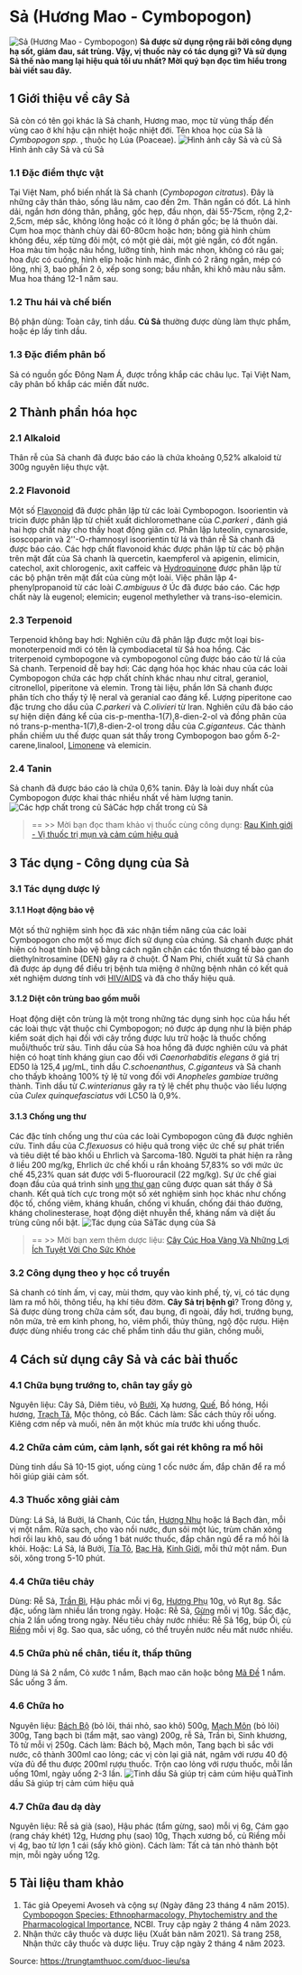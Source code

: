 # Sả (Hương Mao - Cymbopogon)

![Sả \(Hương Mao - Cymbopogon\)](https://trungtamthuoc.com/images/others/sa-1-6464.jpg)
**Sả được sử dụng rộng rãi bởi công dụng hạ sốt, giảm đau, sát trùng. Vậy, vị thuốc này có tác dụng gì? Và sử dụng Sả thế nào mang lại hiệu quả tối ưu nhất? Mời quý bạn đọc tìm hiểu trong bài viết sau đây.**
##  1 Giới thiệu về cây Sả
Sả còn có tên gọi khác là Sả chanh, Hương mao, mọc từ vùng thấp đến vùng cao ở khí hậu cận nhiệt hoặc nhiệt đới.
Tên khoa học của Sả là _Cymbopogon spp._ , thuộc họ Lúa (Poaceae).
![Hình ảnh cây Sả và củ Sả](https://trungtamthuoc.com/images/item/sa-2.jpg)Hình ảnh cây Sả và củ Sả
### 1.1 Đặc điểm thực vật
Tại Việt Nam, phổ biến nhất là Sả chanh (_Cymbopogon citratus_). Đây là những cây thân thảo, sống lâu năm, cao đến 2m. Thân ngắn có đốt. Lá hình dải, ngắn hơn dóng thân, phẳng, gốc hẹp, đầu nhọn, dài 55-75cm, rộng 2,2-2,5cm, mép sắc, không lông hoặc có ít lông ở phần gốc; bẹ lá thuôn dài.
Cụm hoa mọc thành chùy dài 60-80cm hoặc hơn; bông giả hình chùm không đều, xếp từng đôi một, có một giẻ dài, một giẻ ngắn, có đốt ngắn. Hoa màu tím hoặc nâu hồng, lưỡng tính, hình mác nhọn, không có râu gai; hoa đực có cuống, hình elip hoặc hình mác, đỉnh có 2 răng ngắn, mép có lông, nhị 3, bao phấn 2 ô, xếp song song; bầu nhẵn, khi khô màu nâu sẫm. Mua hoa tháng 12-1 năm sau.
### 1.2 Thu hái và chế biến
Bộ phận dùng: Toàn cây, tinh dầu. **Củ Sả** thường được dùng làm thực phẩm, hoặc ép lấy tinh dầu.
### 1.3 Đặc điểm phân bố
Sả có nguồn gốc Đông Nam Á, được trồng khắp các châu lục. Tại Việt Nam, cây phân bố khắp các miền đất nước.
##  2 Thành phần hóa học
### 2.1 Alkaloid
Thân rễ của Sả chanh đã được báo cáo là chứa khoảng 0,52% alkaloid từ 300g nguyên liệu thực vật.
### 2.2 Flavonoid
Một số [Flavonoid](https://trungtamthuoc.com/hoat-chat/flavonoid "Flavonoid") đã được phân lập từ các loài Cymbopogon. Isoorientin và tricin được phân lập từ chiết xuất dichloromethane của _C.parkeri_ , đánh giá hai hợp chất này cho thấy hoạt động giãn cơ. Phân lập luteolin, cynaroside, isoscoparin và 2''-O-rhamnosyl isoorientin từ lá và thân rễ Sả chanh đã được báo cáo. Các hợp chất flavonoid khác được phân lập từ các bộ phận trên mặt đất của Sả chanh là quercetin, kaempferol và apigenin, elimicin, catechol, axit chlorogenic, axit caffeic và [Hydroquinone](https://trungtamthuoc.com/hoat-chat/hydroquinone "Hydroquinone") được phân lập từ các bộ phận trên mặt đất của cùng một loài. Việc phân lập 4-phenylpropanoid từ các loài _C.ambiguus_ ở Úc đã được báo cáo. Các hợp chất này là eugenol; elemicin; eugenol methylether và trans-iso-elemicin. 
### 2.3 Terpenoid
Terpenoid không bay hơi: Nghiên cứu đã phân lập được một loại bis-monoterpenoid mới có tên là cymbodiacetal từ Sả hoa hồng. Các triterpenoid cymbopogone và cymbopogonol cũng được báo cáo từ lá của Sả chanh.
Terpenoid dễ bay hơi: Các dạng hóa học khác nhau của các loài Cymbopogon chứa các hợp chất chính khác nhau như citral, geraniol, citronellol, piperitone và elemin. Trong tài liệu, phần lớn Sả chanh được phân tích cho thấy tỷ lệ neral và geranial cao đáng kể. Lượng piperitone cao đặc trưng cho dầu của _C.parkeri_ và _C.olivieri_ từ Iran. Nghiên cứu đã báo cáo sự hiện diện đáng kể của cis-p-mentha-1(7),8-dien-2-ol và đồng phân của nó trans-p-mentha-1(7),8-dien-2-ol trong dầu của _C.giganteus_. Các thành phần chiếm ưu thế được quan sát thấy trong Cymbopogon bao gồm δ-2-carene,linalool, [Limonene](https://trungtamthuoc.com/hoat-chat/limonene "Limonene") và elemicin. 
### 2.4 Tanin
Sả chanh đã được báo cáo là chứa 0,6% tanin. Đây là loài duy nhất của Cymbopogon được khai thác nhiều nhất về hàm lượng tanin.
![Các hợp chất trong củ Sả](https://trungtamthuoc.com/images/item/sa-3.jpg)Các hợp chất trong củ Sả
> == >> Mời bạn đọc tham khảo vị thuốc cùng công dụng: [Rau Kinh giới - Vị thuốc trị mụn và cảm cúm hiệu quả](https://trungtamthuoc.com/duoc-lieu/kinh-gioi-74)
##  3 Tác dụng - Công dụng của Sả
### 3.1 Tác dụng dược lý
#### 3.1.1 Hoạt động bảo vệ
Một số thử nghiệm sinh học đã xác nhận tiềm năng của các loài Cymbopogon cho một số mục đích sử dụng của chúng. Sả chanh được phát hiện có hoạt tính bảo vệ bằng cách ngăn chặn các tổn thương tế bào gan do diethylnitrosamine (DEN) gây ra ở chuột. Ở Nam Phi, chiết xuất từ ​​Sả chanh đã được áp dụng để điều trị bệnh tưa miệng ở những bệnh nhân có kết quả xét nghiệm dương tính với [HIV/AIDS](https://trungtamthuoc.com/bai-viet/chan-doan-va-dieu-tri-hivaids "HIV/AIDS") và đã cho thấy hiệu quả.
#### 3.1.2 Diệt côn trùng bao gồm muỗi
Hoạt động diệt côn trùng là một trong những tác dụng sinh học của hầu hết các loài thực vật thuộc chi Cymbopogon; nó được áp dụng như là biện pháp kiểm soát dịch hại đối với cây trồng được lưu trữ hoặc là thuốc chống muỗi/thuốc trừ sâu. Tinh dầu của Sả hoa hồng đã được nghiên cứu và phát hiện có hoạt tính kháng giun cao đối với _Caenorhabditis elegans_ ở giá trị ED50 là 125,4 µg/mL, tinh dầu _C.schoenanthus, C.giganteus_ và Sả chanh cho thấyb khoảng 100% tỷ lệ tử vong đối với _Anopheles gambiae_ trưởng thành. Tinh dầu từ _C.winterianus_ gây ra tỷ lệ chết phụ thuộc vào liều lượng của _Culex quinquefasciatus_ với LC50 là 0,9%.
#### 3.1.3 Chống ung thư
Các đặc tính chống ung thư của các loài Cymbopogon cũng đã được nghiên cứu. Tinh dầu của _C.flexuosus_ có hiệu quả trong việc ức chế sự phát triển và tiêu diệt tế bào khối u Ehrlich và Sarcoma-180. Người ta phát hiện ra rằng ở liều 200 mg/kg, Ehrlich ức chế khối u rắn khoảng 57,83% so với mức ức chế 45,23% quan sát được với 5-fluorouracil (22 mg/kg). Sự ức chế giai đoạn đầu của quá trình sinh [ung thư gan](https://trungtamthuoc.com/bai-viet/ung-thu-gan "ung thư gan") cũng được quan sát thấy ở Sả chanh. Kết quả tích cực trong một số xét nghiệm sinh học khác như chống độc tố, chống viêm, kháng khuẩn, chống vi khuẩn, chống đái tháo đường, kháng cholinesterase, hoạt động diệt nhuyễn thể, kháng nấm và diệt ấu trùng cũng nổi bật.
![Tác dụng của Sả](https://trungtamthuoc.com/images/item/sa-4.jpg)Tác dụng của Sả
> == >> Mời bạn xem thêm dược liệu: [Cây Cúc Hoa Vàng Và Những Lợi Ích Tuyệt Vời Cho Sức Khỏe](https://trungtamthuoc.com/duoc-lieu/cuc-hoa)
### 3.2 Công dụng theo y học cổ truyền
Sả chanh có tính ấm, vị cay, mùi thơm, quy vào kinh phế, tỳ, vị, có tác dụng làm ra mồ hôi, thông tiểu, hạ khí tiêu đờm.
**Cây Sả trị bệnh gì**? Trong đông y, Sả được dùng trong chữa cảm sốt, đau bụng, đi ngoài, đầy hơi, trướng bụng, nôn mửa, trẻ em kinh phong, ho, viêm phổi, thủy thũng, ngộ độc rượu. Hiện được dùng nhiều trong các chế phẩm tinh dầu thư giãn, chống muỗi,
##  4 Cách sử dụng cây Sả và các bài thuốc
### 4.1 Chữa bụng trướng to, chân tay gầy gò
Nguyên liệu: Cây Sả, Diêm tiêu, vỏ [Bưởi](https://trungtamthuoc.com/duoc-lieu/buoi-50 "Bưởi"), Xạ hương, [Quế](https://trungtamthuoc.com/hoat-chat/que "Quế"), Bồ hóng, Hồi hương, [Trạch Tả](https://trungtamthuoc.com/hoat-chat/trach-ta "Trạch Tả"), Mộc thông, cỏ Bấc. 
Cách làm: Sắc cách thủy rồi uống. Kiêng cơm nếp và muối, nên ăn một khúc mía trước khi uống thuốc.
### 4.2 Chữa cảm cúm, cảm lạnh, sốt gai rét không ra mồ hôi
Dùng tinh dầu Sả 10-15 giọt, uống cùng 1 cốc nước ấm, đắp chăn để ra mồ hôi giúp giải cảm sốt.
### 4.3 Thuốc xông giải cảm
Dùng: Lá Sả, lá Bưởi, lá Chanh, Cúc tần, [Hương Nhu](https://trungtamthuoc.com/hoat-chat/huong-nhu "Hương Nhu") hoặc lá Bạch đàn, mỗi vị một nắm. Rửa sạch, cho vào nồi nước, đun sôi một lúc, trùm chăn xông hơi rồi lau khô, sau đó uống 1 bát nước thuốc, đắp chăn ngủ để ra mồ hôi là khỏi.
Hoặc: Lá Sả, lá Bưởi, [Tía Tô](https://trungtamthuoc.com/hoat-chat/tia-to "Tía Tô"), [Bạc Hà](https://trungtamthuoc.com/duoc-lieu/bac-ha "Bạc Hà"), [Kinh Giới](https://trungtamthuoc.com/hoat-chat/kinh-gioi "Kinh Giới"), mỗi thứ một nắm. Đun sôi, xông trong 5-10 phút.
### 4.4 Chữa tiêu chảy 
Dùng: Rễ Sả, [Trần Bì](https://trungtamthuoc.com/hoat-chat/tran-bi "Trần Bì"), Hậu phác mỗi vị 6g, [Hương Phụ](https://trungtamthuoc.com/hoat-chat/huong-phu "Hương Phụ") 10g, vỏ Rụt 8g. Sắc đặc, uống làm nhiều lần trong ngày.
Hoặc: Rễ Sả, [Gừng](https://trungtamthuoc.com/hoat-chat/gung "Gừng") mỗi vị 10g. Sắc đặc, chia 2 lần uống trong ngày.
Nếu tiêu chảy nước nhiều: Rễ Sả 16g, búp Ổi, củ [Riềng](https://trungtamthuoc.com/hoat-chat/rieng "Riềng") mỗi vị 8g. Sao qua, sắc uống, có thể truyền nước nếu mất nước nhiều.
### 4.5 Chữa phù nề chân, tiểu ít, thấp thũng
Dùng lá Sả 2 nắm, Cỏ xước 1 nắm, Bạch mao căn hoặc bông [Mã Đề](https://trungtamthuoc.com/hoat-chat/ma-de "Mã Đề") 1 nắm. Sắc uống 3 ấm.
### 4.6 Chữa ho
Nguyên liệu: [Bách Bộ](https://trungtamthuoc.com/duoc-lieu/bach-bo "Bách Bộ") (bỏ lõi, thái nhỏ, sao khô) 500g, [Mạch Môn](https://trungtamthuoc.com/duoc-lieu/mach-mon "Mạch Môn") (bỏ lõi) 300g, Tang bạch bì (tẩm mật, sao vàng) 200g, rễ Sả, Trần bì, Sinh khương, Tô tử mỗi vị 250g.
Cách làm: Bách bộ, Mạch môn, Tang bạch bì sắc với nước, cô thành 300ml cao lỏng; các vị còn lại giã nát, ngâm với rươu 40 độ vừa đủ để thu được 200ml rượu thuốc. Trộn cao lỏng với rượu thuốc, mỗi lần uống 10ml, ngày uống 2-3 lần.
![Tinh dầu Sả giúp trị cảm cúm hiệu quả](https://trungtamthuoc.com/images/item/sa-5.jpg)Tinh dầu Sả giúp trị cảm cúm hiệu quả
### 4.7 Chữa đau dạ dày
Nguyên liệu: Rễ sả già (sao), Hậu phác (tẩm gừng, sao) mỗi vị 6g, Cám gạo (rang cháy khét) 12g, Hương phụ (sao) 10g, Thạch xương bồ, củ Riềng mỗi vị 4g, bao tử lợn 1 cái (sấy khô giòn).
Cách làm: Tất cả tán nhỏ thành bột mịn, mỗi ngày uống 12g.
##  5 Tài liệu tham khảo
1. Tác giả Opeyemi Avoseh và cộng sự (Ngày đăng 23 tháng 4 năm 2015). [Cymbopogon Species; Ethnopharmacology, Phytochemistry and the Pharmacological Importance](https://www.ncbi.nlm.nih.gov/pmc/articles/PMC6272507/), NCBI. Truy cập ngày 2 tháng 4 năm 2023. 
2. Nhận thức cây thuốc và dược liệu (Xuất bản năm 2021). Sả trang 258, Nhận thức cây thuốc và dược liệu. Truy cập ngày 2 tháng 4 năm 2023.


Source: https://trungtamthuoc.com/duoc-lieu/sa